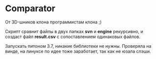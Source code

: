 # Comparator

От 3D-шников клона программистам клона ;)

Скрипт сравнит файлы в двух папках **svn** и **engine** рекурсивно, 
и создаст файл **result.csv**  с сопоставлением одинаковых файлов.

Запускать питоном 3.7, никакие библиотеки не нужны.
Проверяла на винде, на линуксе по идее тоже заработает, так как не юзала слэши.